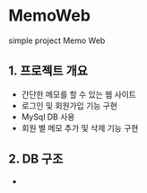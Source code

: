 # MemoWeb
simple project Memo Web


## 1. 프로젝트 개요
- 간단한 메모를 할 수 있는 웹 사이트
- 로그인 및 회원가입 기능 구현
- MySql DB 사용
- 회원 별 메모 추가 및 삭제 기능 구현

## 2. DB 구조
- 
